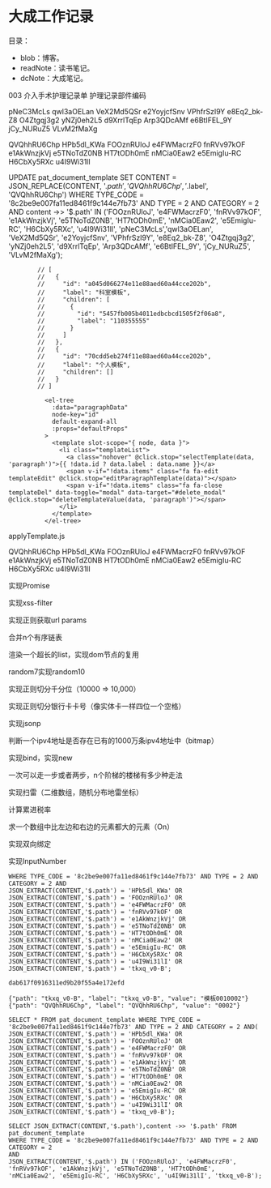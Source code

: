 # 大成工作记录
目录：
* blob：博客。
* readNote：读书笔记。
* dcNote：大成笔记。


003 介入手术护理记录单  护理记录部件编码

pNeC3McLs
qwl3aOELan
VeX2Md5QSr
e2YoyjcfSnv
VPhfrSzI9Y
e8Eq2_bk-Z8
O4Ztgqj3g2
yNZj0eh2L5
d9XrrlTqEp
Arp3QDcAMf
e6BtIFEL_9Y
jCy_NURuZ5
VLvM2fMaXg


QVQhhRU6Chp
HPb5dl_KWa
FOOznRUloJ
e4FWMacrzF0
fnRVv97kOF
e1AkWnzjkVj
e5TNoTdZ0NB
HT7tODh0mE
nMCia0Eaw2
e5EmigIu-RC
H6CbXy5RXc
u4I9Wi31lI


UPDATE pat_document_template SET CONTENT = JSON_REPLACE(CONTENT, '$.path', 'QVQhhRU6Chp', '$.label', 'QVQhhRU6Chp')
WHERE TYPE_CODE = '8c2be9e007fa11ed8461f9c144e7fb73' AND TYPE = 2 AND CATEGORY = 2 AND
content ->> '$.path' IN ('FOOznRUloJ', 'e4FWMacrzF0', 'fnRVv97kOF', 'e1AkWnzjkVj', 'e5TNoTdZ0NB', 'HT7tODh0mE', 'nMCia0Eaw2', 'e5EmigIu-RC', 'H6CbXy5RXc', 'u4I9Wi31lI', 'pNeC3McLs','qwl3aOELan', 'VeX2Md5QSr', 'e2YoyjcfSnv', 'VPhfrSzI9Y', 'e8Eq2_bk-Z8', 'O4Ztgqj3g2', 'yNZj0eh2L5', 'd9XrrlTqEp', 'Arp3QDcAMf', 'e6BtIFEL_9Y', 'jCy_NURuZ5', 'VLvM2fMaXg');


            // [
            //   {
            //     "id": "a045d066274e11e88aed60a44cce202b",
            //     "label": "科室模板",
            //     "children": [
            //       {
            //         "id": "5457fb005b4011edbcbcd1505f2f06a8",
            //         "label": "110355555"
            //       }
            //     ]
            //   },
            //   {
            //     "id": "70cdd5eb274f11e88aed60a44cce202b",
            //     "label": "个人模板",
            //     "children": []
            //   }
            // ]
<template slot-scope="{ node, data }">
  <div class="templateList" v-for="(item, index) in data" :key="item.id">
    <a @click.stop="selectTemplate(item)">{{ item.label }}</a>
    <span class="fa fa-edit templateEdit" @click.stop="showTemplate(item)"></span>
    <span class="fa fa-close templateDel" data-toggle="modal" data-target="#delete_modal" @click.stop="deleteTemplateValue(item)"></span>
  </div>
</template>


<!--              <el-tree-->
<!--                :data="options"-->
<!--                node-key="id"-->
<!--                default-expand-all-->
<!--              >-->
<!--                <template slot-scope="{ node, data }">-->
<!--                  <li class="templateList">-->
<!--                    <a @click.stop="selectTemplate(data)">{{ node.label }}</a>-->
<!--                    <span v-if="!data.children" class="fa fa-edit templateEdit" @click.stop="showTemplate(data)"></span>-->
<!--                    <span v-if="!data.children" class="fa fa-close templateDel" data-toggle="modal" data-target="#delete_modal" @click.stop="deleteTemplateValue(data)"></span>-->
<!--                  </li>-->
<!--                </template>-->
<!--              </el-tree>-->


              <el-tree
                :data="paragraphData"
                node-key="id"
                default-expand-all
                :props="defaultProps"
              >
                <template slot-scope="{ node, data }">
                  <li class="templateList">
                    <a class="nohover" @click.stop="selectTemplate(data, 'paragraph')">{{ !data.id ? data.label : data.name }}</a>
                    <span v-if="!data.items" class="fa fa-edit templateEdit" @click.stop="editParagraphTemplate(data)"></span>
                    <span v-if="!data.items" class="fa fa-close templateDel" data-toggle="modal" data-target="#delete_modal" @click.stop="deleteTemplateValue(data, 'paragraph')"></span>
                  </li>
                </template>
              </el-tree>
applyTemplate.js


QVQhhRU6Chp
HPb5dl_KWa
FOOznRUloJ
e4FWMacrzF0
fnRVv97kOF
e1AkWnzjkVj
e5TNoTdZ0NB
HT7tODh0mE
nMCia0Eaw2
e5EmigIu-RC
H6CbXy5RXc
u4I9Wi31lI


实现Promise

实现xss-filter

实现正则获取url params

合并n个有序链表

渲染一个超长的list，实现dom节点的复用

random7实现random10

实现正则切分千分位（10000 => 10,000）

实现正则切分银行卡卡号（像实体卡一样四位一个空格）

实现jsonp

判断一个ipv4地址是否存在已有的1000万条ipv4地址中（bitmap）

实现bind，实现new

一次可以走一步或者两步，n个阶梯的楼梯有多少种走法

实现扫雷（二维数组，随机分布地雷坐标）

计算累进税率

求一个数组中比左边和右边的元素都大的元素（On）

实现双向绑定

实现InputNumber




```UPDATE pat_document_template SET CONTENT = JSON_REPLACE(CONTENT, '$.path', 'QVQhhRU6Chp', '$.label', 'QVQhhRU6Chp')
WHERE TYPE_CODE = '8c2be9e007fa11ed8461f9c144e7fb73' AND TYPE = 2 AND CATEGORY = 2 AND
JSON_EXTRACT(CONTENT,'$.path') = 'HPb5dl_KWa' OR
JSON_EXTRACT(CONTENT,'$.path') = 'FOOznRUloJ' OR
JSON_EXTRACT(CONTENT,'$.path') = 'e4FWMacrzF0' OR
JSON_EXTRACT(CONTENT,'$.path') = 'fnRVv97kOF' OR
JSON_EXTRACT(CONTENT,'$.path') = 'e1AkWnzjkVj' OR
JSON_EXTRACT(CONTENT,'$.path') = 'e5TNoTdZ0NB' OR
JSON_EXTRACT(CONTENT,'$.path') = 'HT7tODh0mE' OR
JSON_EXTRACT(CONTENT,'$.path') = 'nMCia0Eaw2' OR
JSON_EXTRACT(CONTENT,'$.path') = 'e5EmigIu-RC' OR
JSON_EXTRACT(CONTENT,'$.path') = 'H6CbXy5RXc' OR
JSON_EXTRACT(CONTENT,'$.path') = 'u4I9Wi31lI' OR
JSON_EXTRACT(CONTENT,'$.path') = 'tkxq_v0-B';

dab617f0916311ed9b20f55a4e172efd

{"path": "tkxq_v0-B", "label": "tkxq_v0-B", "value": "模板0010002"}
{"path": "QVQhhRU6Chp", "label": "QVQhhRU6Chp", "value": "0002"}

SELECT * FROM pat_document_template WHERE TYPE_CODE = '8c2be9e007fa11ed8461f9c144e7fb73' AND TYPE = 2 AND CATEGORY = 2 AND(
JSON_EXTRACT(CONTENT,'$.path') = 'HPb5dl_KWa' OR
JSON_EXTRACT(CONTENT,'$.path') = 'FOOznRUloJ' OR
JSON_EXTRACT(CONTENT,'$.path') = 'e4FWMacrzF0' OR
JSON_EXTRACT(CONTENT,'$.path') = 'fnRVv97kOF' OR
JSON_EXTRACT(CONTENT,'$.path') = 'e1AkWnzjkVj' OR
JSON_EXTRACT(CONTENT,'$.path') = 'e5TNoTdZ0NB' OR
JSON_EXTRACT(CONTENT,'$.path') = 'HT7tODh0mE' OR
JSON_EXTRACT(CONTENT,'$.path') = 'nMCia0Eaw2' OR
JSON_EXTRACT(CONTENT,'$.path') = 'e5EmigIu-RC' OR
JSON_EXTRACT(CONTENT,'$.path') = 'H6CbXy5RXc' OR
JSON_EXTRACT(CONTENT,'$.path') = 'u4I9Wi31lI' OR
JSON_EXTRACT(CONTENT,'$.path') = 'tkxq_v0-B');

SELECT JSON_EXTRACT(CONTENT,'$.path'),content ->> '$.path' FROM pat_document_template
WHERE TYPE_CODE = '8c2be9e007fa11ed8461f9c144e7fb73' AND TYPE = 2 AND CATEGORY = 2
AND
JSON_EXTRACT(CONTENT,'$.path') IN ('FOOznRUloJ', 'e4FWMacrzF0', 'fnRVv97kOF', 'e1AkWnzjkVj', 'e5TNoTdZ0NB', 'HT7tODh0mE', 'nMCia0Eaw2', 'e5EmigIu-RC', 'H6CbXy5RXc', 'u4I9Wi31lI', 'tkxq_v0-B');

```


